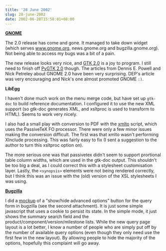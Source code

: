```yaml
---
title: '28 June 2002'
slug: 28-june-2002
date: 2002-06-28T15:58:01+08:00
---
```


**[GNOME](http://www.gnome.org/)**

The 2.0 release has come and gone. It managed to take down widget (which
serves www.gnome.org, news.gnome.org and bugzilla.gnome.org). Not being
able to access my bugs was a bit of a pain.

The new release looks very nice, and [GTK 2.0](http://www.gtk.org/) is
a joy to program. I still need to finish off [PyGTK
2.0](/software/pygtk/index.md) though. The articles from Dennis
E. Powell and Nick Petreley about GNOME 2.0 have been very
surprising. DEP\'s article was very encouraging and Nick\'s one almost
promoted GNOME `:)`.

**LibEgg**

I haven\'t done much work on the menu merge code, but have set up
`gtk-doc` to build reference documentation. I configured it to use the
new XML support (so gtk-doc generates XML, and xsltproc is used to
transform to HTML). Seems to work very nicely.

I also had a small play with conversion to PDF with the
[xmlto](http://cyberelk.net/tim/xmlto/) script, which uses the
PassiveTeX FO processor. There were only a few minor issues making the
conversion difficult. The first was that xmlto wasn\'t performing
XInclude processing. This was fairly easy to fix (I sent a suggestion to
the author to turn this xsltproc option on).

The more serious one was that passivetex didn\'t seem to support
prortional table column widths, which are used in the gtk-doc output.
This shouldn\'t be too big a deal, as I could correct this with a
stylesheet customisation layer. Lastly, the `<synopsis>` elements were
not being rendered correctly, but I think this was an issue with the
(old) version of the XSL stylesheets I was using.

**[Bugzilla](http://www.bugzilla.org)**

I did a [mockup](http://bugzilla.mozilla.org/show_bug.cgi?id=154782) of
a \"show/hide advanced options\" button for the query form in bugzilla
(see the second attachment). It is just some simple javascript that uses
a cookie to persist its state. In the simple mode, it just shows the
summary search field and the product/component/version/milestone lists.
While the new query page layout is a lot better, I know a number of
people who are simply put off by the number of available query options
(even though they only need use the first few in the new layout). By
allowing people to hide the majority of the options, hopefully this
complaint will go away.
